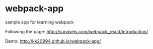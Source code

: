 # webpack-app
sample app for learning webpack

Following the page: http://survivejs.com/webpack_react/introduction/

Demo: http://kk20994.github.io/webpack-app/
